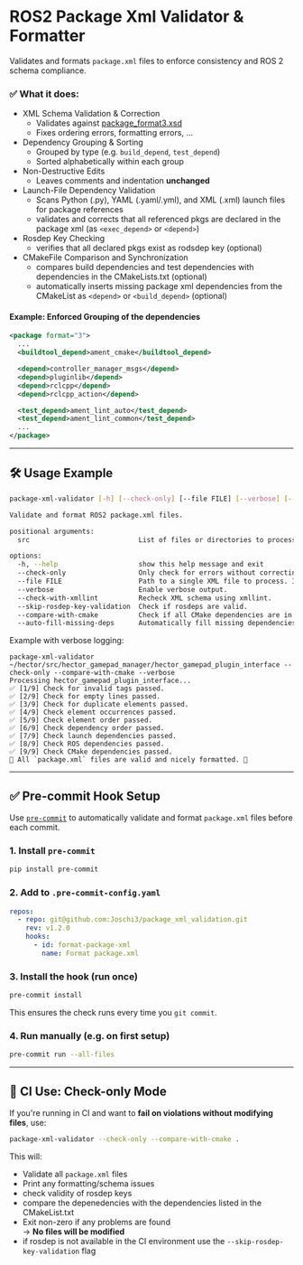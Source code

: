 # ROS2 Package Xml Validator & Formatter

Validates and formats `package.xml` files to enforce consistency and ROS 2 schema compliance.

### ✅ What it does:
- XML Schema Validation & Correction
  - Validates against [package_format3.xsd](http://download.ros.org/schema/package_format3.xsd)
  - Fixes ordering errors, formatting errors, ...
- Dependency Grouping & Sorting
  - Grouped by type (e.g. `build_depend`, `test_depend`)
  - Sorted alphabetically within each group
- Non-Destructive Edits
  - Leaves comments and indentation **unchanged**
- Launch-File Dependency Validation
  - Scans Python (.py), YAML (.yaml/.yml), and XML (.xml) launch files for package references
  - validates and corrects that all referenced pkgs are declared in the package xml (as `<exec_depend>` or `<depend>`)
- Rosdep Key Checking
  - verifies that all declared pkgs exist as rodsdep key (optional)
- CMakeFile Comparison and Synchronization
  - compares build dependencies and test dependencies with dependencies in the CMakeLists.txt (optional)
  - automatically inserts missing package xml dependencies from the CMakeList as `<depend>` or `<build_depend>` (optional)


#### Example: Enforced Grouping of the dependencies
```xml
<package format="3">
  ...
  <buildtool_depend>ament_cmake</buildtool_depend>

  <depend>controller_manager_msgs</depend>
  <depend>pluginlib</depend>
  <depend>rclcpp</depend>
  <depend>rclcpp_action</depend>

  <test_depend>ament_lint_auto</test_depend>
  <test_depend>ament_lint_common</test_depend>
  ...
</package>
```
---

## 🛠️ Usage Example

```bash
package-xml-validator [-h] [--check-only] [--file FILE] [--verbose] [--check-with-xmllint] [--skip-rosdep-key-validation] [--compare-with-cmake] [src ...]

Validate and format ROS2 package.xml files.

positional arguments:
  src                           List of files or directories to process.

options:
  -h, --help                    show this help message and exit
  --check-only                  Only check for errors without correcting.
  --file FILE                   Path to a single XML file to process. If provided, 'src' arguments are ignored.
  --verbose                     Enable verbose output.
  --check-with-xmllint          Recheck XML schema using xmllint.
  --skip-rosdep-key-validation  Check if rosdeps are valid.
  --compare-with-cmake          Check if all CMake dependencies are in package.xml.
  --auto-fill-missing-deps      Automatically fill missing dependencies in package.xml. Note: --compare-with-cmake must be set.
```
Example with verbose logging:
```
package-xml-validator ~/hector/src/hector_gamepad_manager/hector_gamepad_plugin_interface --check-only --compare-with-cmake --verbose
Processing hector_gamepad_plugin_interface...
✅ [1/9] Check for invalid tags passed.
✅ [2/9] Check for empty lines passed.
✅ [3/9] Check for duplicate elements passed.
✅ [4/9] Check element occurrences passed.
✅ [5/9] Check element order passed.
✅ [6/9] Check dependency order passed.
✅ [7/9] Check launch dependencies passed.
✅ [8/9] Check ROS dependencies passed.
✅ [9/9] Check CMake dependencies passed.
🎉 All `package.xml` files are valid and nicely formatted. 🚀
```

---

## ✅ Pre-commit Hook Setup

Use [`pre-commit`](https://pre-commit.com/) to automatically validate and format `package.xml` files before each commit.

### 1. Install `pre-commit`

```bash
pip install pre-commit
```

### 2. Add to `.pre-commit-config.yaml`

```yaml
repos:
  - repo: git@github.com:Joschi3/package_xml_validation.git
    rev: v1.2.0
    hooks:
      - id: format-package-xml
        name: Format package.xml
```

### 3. Install the hook (run once)

```bash
pre-commit install
```

This ensures the check runs every time you `git commit`.

### 4. Run manually (e.g. on first setup)

```bash
pre-commit run --all-files
```

---

## 🧪 CI Use: Check-only Mode

If you're running in CI and want to **fail on violations without modifying files**, use:

```bash
package-xml-validator --check-only --compare-with-cmake .
```

This will:
- Validate all `package.xml` files
- Print any formatting/schema issues
- check validity of rosdep keys
- compare the depenedencies with the dependencies listed in the CMakeList.txt
- Exit non-zero if any problems are found  
→ **No files will be modified**
- if rosdep is not available in the CI environment use the `--skip-rosdep-key-validation` flag


